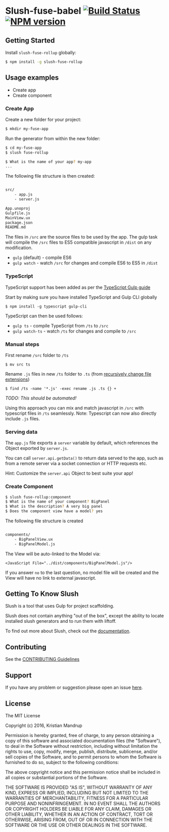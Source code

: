 # Slush-fuse-babel [![Build Status](https://secure.travis-ci.org/kristianmandrup/slush-fuse-rollup.png?branch=master)](https://travis-ci.org/kristianmandrup/slush-fuse-rollup) [![NPM version](https://badge-me.herokuapp.com/api/npm/slush-fuse-rollup.png)](http://badges.enytc.com/for/npm/slush-fuse-rollup)

## Getting Started

Install `slush-fuse-rollup` globally:

```bash
$ npm install -g slush-fuse-rollup
```

## Usage examples

- Create app
- Create component

### Create App

Create a new folder for your project:

```bash
$ mkdir my-fuse-app
```

Run the generator from within the new folder:

```bash
$ cd my-fuse-app
$ slush fuse-rollup

$ What is the name of your app? my-app
...
```

The following file structure is then created:

```bash

src/
    - app.js
    - server.js

App.unoproj
Gulpfile.js
MainView.ux
package.json
README.md
```

The files in `/src` are the source files to be used by the app. The gulp task will compile the `/src` files to ES5 compatible javascript in `/dist` on any modification.

- `gulp` (default) - compile ES6
- `gulp watch` - watch `/src` for changes and compile ES6 to ES5 in `/dist`

### TypeScript
TypeScript support has been added as per the [TypeScript Gulp guide](http://www.typescriptlang.org/docs/handbook/gulp.html)

Start by making sure you have installed TypeScript and Gulp CLI globally

`$ npm install -g typescript gulp-cli`

TypeScript can then be used follows:
- `gulp ts` - compile TypeScript from `/ts` to `/src`
- `gulp watch-ts` - watch `/ts` for changes and compile to `/src`

### Manual steps

First rename `/src` folder to `/ts`

`$ mv src ts`

Rename `.js` files in new `/ts` folder to `.ts` (from [recursively change file extensions](http://stackoverflow.com/questions/21985492/recursively-change-file-extensions-in-bash))

`$ find /ts -name '*.js' -exec rename .js .ts {} +`

*TODO: This should be automated!*

Using this approach you can mix and match javascript in `/src` with typescript files in `/ts` seamlessly. Note: Typescript can now also directly include `.js` files.

### Serving data

The `app.js` file exports a `server` variable by default, which references the Object exported by `server.js`.

You can call `server.api.getData()` to return data served to the app, such as from a remote server via a socket connection or HTTP requests etc.

Hint: Customize the `server.api` Object to best suite your app!

### Create Component

```bash
$ slush fuse-rollup:component
$ What is the name of your component? BigPanel
$ What is the description? A very big panel
$ Does the component view have a model? yes
```

The following file structure is created

```bash

components/
    - BigPanelView.ux
    - BigPanelModel.js
```

The View will be auto-linked to the Model via:

`<JavaScript File="../dist/components/BigPanelModel.js"/>`

If you answer `no` to the last question, no model file will be created and the View will have no link to external javascript.

## Getting To Know Slush

Slush is a tool that uses Gulp for project scaffolding.

Slush does not contain anything "out of the box", except the ability to locate installed slush generators and to run them with liftoff.

To find out more about Slush, check out the [documentation](https://github.com/slushjs/slush).

## Contributing

See the [CONTRIBUTING Guidelines](https://github.com/kristianmandrup/slush-fuse-rollup/blob/master/CONTRIBUTING.md)

## Support
If you have any problem or suggestion please open an issue [here](https://github.com/kristianmandrup/slush-fuse-rollup/issues).

## License

The MIT License

Copyright (c) 2016, Kristian Mandrup

Permission is hereby granted, free of charge, to any person
obtaining a copy of this software and associated documentation
files (the "Software"), to deal in the Software without
restriction, including without limitation the rights to use,
copy, modify, merge, publish, distribute, sublicense, and/or sell
copies of the Software, and to permit persons to whom the
Software is furnished to do so, subject to the following
conditions:

The above copyright notice and this permission notice shall be
included in all copies or substantial portions of the Software.

THE SOFTWARE IS PROVIDED "AS IS", WITHOUT WARRANTY OF ANY KIND,
EXPRESS OR IMPLIED, INCLUDING BUT NOT LIMITED TO THE WARRANTIES
OF MERCHANTABILITY, FITNESS FOR A PARTICULAR PURPOSE AND
NONINFRINGEMENT. IN NO EVENT SHALL THE AUTHORS OR COPYRIGHT
HOLDERS BE LIABLE FOR ANY CLAIM, DAMAGES OR OTHER LIABILITY,
WHETHER IN AN ACTION OF CONTRACT, TORT OR OTHERWISE, ARISING
FROM, OUT OF OR IN CONNECTION WITH THE SOFTWARE OR THE USE OR
OTHER DEALINGS IN THE SOFTWARE.

